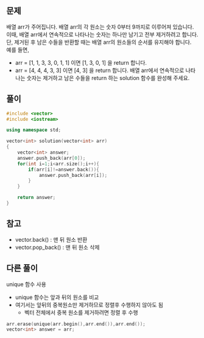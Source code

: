 ## 문제
배열 arr가 주어집니다. 배열 arr의 각 원소는 숫자 0부터 9까지로 이루어져 있습니다. 이때, 배열 arr에서 연속적으로 나타나는 숫자는 하나만 남기고 전부 제거하려고 합니다. 단, 제거된 후 남은 수들을 반환할 때는 배열 arr의 원소들의 순서를 유지해야 합니다. </br>
예를 들면,
- arr = [1, 1, 3, 3, 0, 1, 1] 이면 [1, 3, 0, 1] 을 return 합니다.
- arr = [4, 4, 4, 3, 3] 이면 [4, 3] 을 return 합니다.
배열 arr에서 연속적으로 나타나는 숫자는 제거하고 남은 수들을 return 하는 solution 함수를 완성해 주세요.

## 풀이
```c++
#include <vector>
#include <iostream>

using namespace std;

vector<int> solution(vector<int> arr) 
{
    vector<int> answer;
    answer.push_back(arr[0]);
    for(int i=1;i<arr.size();i++){
        if(arr[i]!=answer.back()){
            answer.push_back(arr[i]);
        }
    }

    return answer;
}
```

## 참고
- vector.back() : 맨 뒤 원소 반환
- vector.pop_back() : 맨 뒤 원소 삭제

## 다른 풀이
unique 함수 사용
- unique 함수는 앞과 뒤의 원소를 비교
- 여기서는 앞뒤의 중복원소만 제거하므로 정렬후 수행하지 않아도 됨
  - 벡터 전체에서 중복 원소를 제거하려면 정렬 후 수행
```c++
arr.erase(unique(arr.begin(),arr.end()),arr.end());
vector<int> answer = arr;
```
